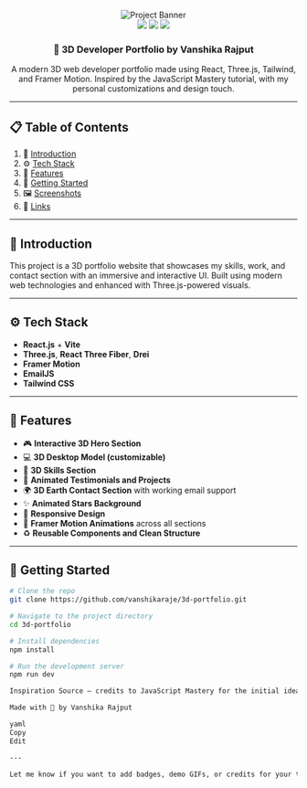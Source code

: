 <div align="center">
  <br />
  <img src="https://github.com/adrianhajdin/project_3D_developer_portfolio/assets/151519281/4722160a-8e61-403f-a905-728feae1f7e6" alt="Project Banner" />
  <br />

  <div>
    <img src="https://img.shields.io/badge/-React_JS-black?style=for-the-badge&logo=react&logoColor=white&color=61DAFB" />
    <img src="https://img.shields.io/badge/-Three_JS-black?style=for-the-badge&logo=threedotjs&logoColor=white&color=000000" />
    <img src="https://img.shields.io/badge/-Tailwind_CSS-black?style=for-the-badge&logo=tailwindcss&logoColor=white&color=06B6D4" />
  </div>

  <h3 align="center">🚀 3D Developer Portfolio by Vanshika Rajput</h3>

  <p align="center">A modern 3D web developer portfolio made using React, Three.js, Tailwind, and Framer Motion. Inspired by the JavaScript Mastery tutorial, with my personal customizations and design touch.</p>
</div>

---

## 📋 Table of Contents

1. 🤖 [Introduction](#introduction)
2. ⚙️ [Tech Stack](#tech-stack)
3. 🔋 [Features](#features)
4. 🚀 [Getting Started](#getting-started)
5. 🖼️ [Screenshots](#screenshots)
6. 🔗 [Links](#links)

---

## 🤖 Introduction

This project is a 3D portfolio website that showcases my skills, work, and contact section with an immersive and interactive UI. Built using modern web technologies and enhanced with Three.js-powered visuals.

---

## ⚙️ Tech Stack

- **React.js** + **Vite**
- **Three.js**, **React Three Fiber**, **Drei**
- **Framer Motion**
- **EmailJS**
- **Tailwind CSS**

---

## 🔋 Features

- 🎮 **Interactive 3D Hero Section**
- 💻 **3D Desktop Model (customizable)**
- 🧠 **3D Skills Section**
- 💬 **Animated Testimonials and Projects**
- 🌍 **3D Earth Contact Section** with working email support
- ✨ **Animated Stars Background**
- 📱 **Responsive Design**
- 🎥 **Framer Motion Animations** across all sections
- ♻️ **Reusable Components and Clean Structure**

---

## 🚀 Getting Started

```bash
# Clone the repo
git clone https://github.com/vanshikaraje/3d-portfolio.git

# Navigate to the project directory
cd 3d-portfolio

# Install dependencies
npm install

# Run the development server
npm run dev

Inspiration Source – credits to JavaScript Mastery for the initial idea

Made with 💖 by Vanshika Rajput

yaml
Copy
Edit

---

Let me know if you want to add badges, demo GIFs, or credits for your teammates too.
